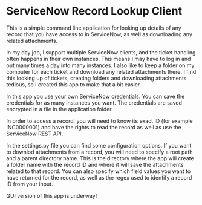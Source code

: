 # ServiceNow Record Lookup Client

This is a simple command line application for looking up details of any record that you have access to in
ServiceNow, as well as downloading any related attachments. 

In my day job, I support multiple ServiceNow clients, and the ticket handling often happens in their own instances. This means I may have to log in and out many times a day into many instances. I also like
to keep a folder on my computer for each ticket and download any related attachments there. I find
this looking up of tickets, creating folders and downloading attachments tedious, so I created this 
app to make that a bit easier. 

In this app you use your own ServiceNow credentials. You can save the credentials for as many instances you want. The credentials are saved encrypted in a file in the application folder.

In order to access a record, you will need to know its exact ID (for example INC0000001) and have the rights to read the record as well as use the ServiceNow REST API.

In the settings.py file you can find some configuration options. If you want to downlod attachments from a record, you will need to specify a root path and a parent directory name. This is the directory where the app will create a folder name with the record ID and where it will save the attachments related to that record. You can also specify which field values you want to have returned for the record, as well as the regex used to identify a record ID from your input.

GUI version of this app is underway!
